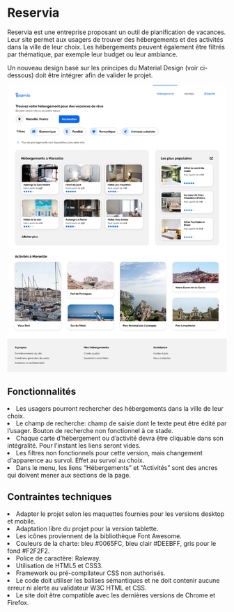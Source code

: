 <h1>Reservia</h1>
Reservia est une entreprise proposant un outil de planification de vacances.
Leur site permet aux usagers de trouver des hébergements et des activités dans la ville de leur choix.
Les hébergements peuvent également être filtrés par thématique, par exemple leur budget ou leur ambiance.

Un nouveau design basé sur les principes du Material Design (voir ci-dessous) doit être intégrer afin de valider le projet.

<img src="maquettes/Desktop.png">


<h2>Fonctionnalités</h2>

<li>Les usagers pourront rechercher des hébergements dans la ville de leur choix. 
<li>Le champ de recherche: champ de saisie dont le texte peut être édité par l’usager. Bouton de recherche non fonctionnel à ce stade.
<li>Chaque carte d’hébergement ou d’activité devra être cliquable dans son intégralité. Pour l’instant les liens seront vides.
<li>Les filtres non fonctionnels pour cette version, mais changement d'apparence au survol. Effet au survol au choix.
<li>Dans le menu, les liens “Hébergements” et “Activités” sont des ancres qui doivent mener aux sections de la page.

<h2>Contraintes techniques</h2>

<li>Adapter le projet selon les maquettes fournies pour les versions desktop et mobile.
<li>Adaptation libre du projet pour la version tablette.
<li>Les icônes proviennent de la bibliothèque Font Awesome.
<li>Couleurs de la charte: bleu #0065FC, bleu clair #DEEBFF, gris pour le fond #F2F2F2.
<li>Police de caractère: Raleway.
<li>Utilisation de HTML5 et CSS3.
<li>Framework ou pré-compilateur CSS non authorisés.
<li>Le code doit utiliser les balises sémantiques et ne doit contenir aucune erreur ni alerte au validateur W3C HTML et CSS.
<li>Le site doit être compatible avec les dernières versions de Chrome et Firefox.
